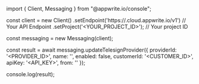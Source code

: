import { Client, Messaging } from "@appwrite.io/console";

const client = new Client()
    .setEndpoint('https://<REGION>.cloud.appwrite.io/v1') // Your API Endpoint
    .setProject('<YOUR_PROJECT_ID>'); // Your project ID

const messaging = new Messaging(client);

const result = await messaging.updateTelesignProvider({
    providerId: '<PROVIDER_ID>',
    name: '<NAME>',
    enabled: false,
    customerId: '<CUSTOMER_ID>',
    apiKey: '<API_KEY>',
    from: '<FROM>'
});

console.log(result);
